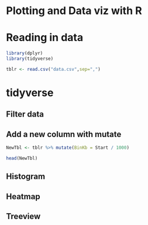 # Plotting and Data viz with R

# Reading in data

```R
library(dplyr)
library(tidyverse)

tblr <- read.csv("data.csv",sep=",")

```

# tidyverse

## Filter data

## Add a new column with mutate

```R
NewTbl <- tblr %>% mutate(BinKb = Start / 1000)

head(NewTbl)
```
## Histogram

## Heatmap

## Treeview

